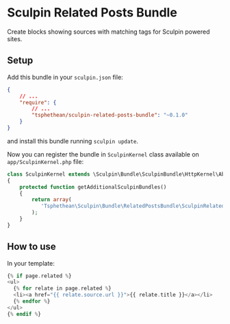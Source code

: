 Sculpin Related Posts Bundle
============================

Create blocks showing sources with matching tags for Sculpin powered sites.

## Setup

Add this bundle in your ```sculpin.json``` file:

```json
{
    // ...
    "require": {
        // ...
        "tsphethean/sculpin-related-posts-bundle": "~0.1.0"
    }
}
```
and install this bundle running ```sculpin update```.

Now you can register the bundle in ```SculpinKernel``` class available on ```app/SculpinKernel.php``` file:

```php
class SculpinKernel extends \Sculpin\Bundle\SculpinBundle\HttpKernel\AbstractKernel
{
    protected function getAdditionalSculpinBundles()
    {
        return array(
           'Tsphethean\Sculpin\Bundle\RelatedPostsBundle\SculpinRelatedPostsBundle'
        );
    }
}
```

## How to use

In your template:

```php
{% if page.related %}
<ul>
  {% for relate in page.related %}
  <li><a href="{{ relate.source.url }}">{{ relate.title }}</a></li>
  {% endfor %}
</ul>
{% endif %}
```
